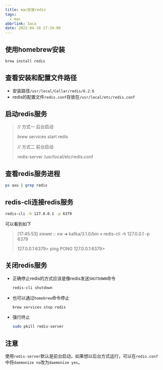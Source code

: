 ```yaml
---
title: mac安装redis
tags:
  - mac
abbrlink: 3aca
date: 2022-04-10 17:34:00
---
```


## 使用homebrew安装

~~~bash
brew install redis
~~~

## 查看安装和配置文件路径

- 安装路径`/usr/local/Cellar/redis/6.2.6`
- redis的配置文件`redis.conf`存放在`/usr/local/etc/redis.conf`

## 启动redis服务

>// 方式一 后台启动
>
>brew services start redis
>
>// 方式二 前台启动
>
>redis-server /usr/local/etc/redis.conf

## 查看redis服务进程

~~~bash
ps axu | grep redis
~~~

## redis-cli连接redis服务

~~~bash
redis-cli -h 127.0.0.1 -p 6379
~~~

可以看到如下

> [17:45:53] xiewei :: xw  ➜  kafka/3.1.0/bin » redis-cli -h 127.0.0.1 -p 6379
>
> 127.0.0.1:6379> ping
> PONG
> 127.0.0.1:6379>

## 关闭redis服务

- 正确停止redis的方式应该是像redis发送`SHUTDOWN`命令

  ~~~bash
  redis-cli shutdown
  ~~~

- 也可以通过`homebrew`命令停止

  ~~~bash
  brew services stop redis
  ~~~

- 强行终止

  ~~~bash
  sudo pkill redis-server
  ~~~

## 注意

使用`redis-server`默认是前台启动，如果想以后台方式运行，可以在`redis.conf`中将`daemonize no`改为`daemonize yes`。
